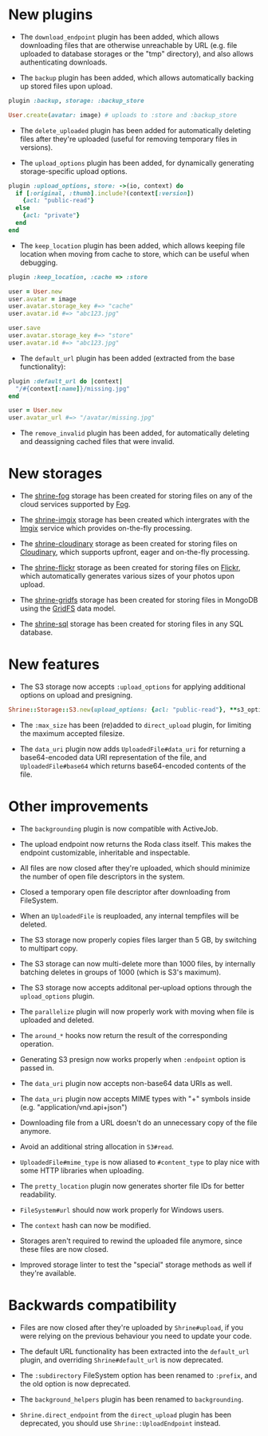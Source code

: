 # New plugins

* The `download_endpoint` plugin has been added, which allows downloading files
  that are otherwise unreachable by URL (e.g. file uploaded to database
  storages or the "tmp" directory), and also allows authenticating downloads.

* The `backup` plugin has been added, which allows automatically backing up
  stored files upon upload.

```rb
plugin :backup, storage: :backup_store
```
```rb
User.create(avatar: image) # uploads to :store and :backup_store
```

* The `delete_uploaded` plugin has been added for automatically deleting files
  after they're uploaded (useful for removing temporary files in versions).

* The `upload_options` plugin has been added, for dynamically generating
  storage-specific upload options.

```rb
plugin :upload_options, store: ->(io, context) do
  if [:original, :thumb].include?(context[:version])
    {acl: "public-read"}
  else
    {acl: "private"}
  end
end
```

* The `keep_location` plugin has been added, which allows keeping file location
  when moving from cache to store, which can be useful when debugging.

```rb
plugin :keep_location, :cache => :store
```
```rb
user = User.new
user.avatar = image
user.avatar.storage_key #=> "cache"
user.avatar.id #=> "abc123.jpg"

user.save
user.avatar.storage_key #=> "store"
user.avatar.id #=> "abc123.jpg"
```

* The `default_url` plugin has been added (extracted from the base
  functionality):

```rb
plugin :default_url do |context|
  "/#{context[:name]}/missing.jpg"
end
```
```rb
user = User.new
user.avatar_url #=> "/avatar/missing.jpg"
```

* The `remove_invalid` plugin has been added, for automatically deleting and
  deassigning cached files that were invalid.

# New storages

* The [shrine-fog] storage has been created for storing files on any of the
  cloud services supported by [Fog].

* The [shrine-imgix] storage has been created which intergrates with the [Imgix]
  service which provides on-the-fly processing.

* The [shrine-cloudinary] storage as been created for storing files on
  [Cloudinary], which supports upfront, eager and on-the-fly processing.

* The [shrine-flickr] storage as been created for storing files on
  [Flickr], which automatically generates various sizes of your photos upon
  upload.

* The [shrine-gridfs] storage has been created for storing files in MongoDB
  using the [GridFS] data model.

* The [shrine-sql] storage has been created for storing files in any SQL
  database.

# New features

* The S3 storage now accepts `:upload_options` for applying additional options
  on upload and presigning.

```rb
Shrine::Storage::S3.new(upload_options: {acl: "public-read"}, **s3_options)
```

* The `:max_size` has been (re)added to `direct_upload` plugin, for limiting
  the maximum accepted filesize.

* The `data_uri` plugin now adds `UploadedFile#data_uri` for returning a
  base64-encoded data URI representation of the file, and `UploadedFile#base64`
  which returns base64-encoded contents of the file.

# Other improvements

* The `backgrounding` plugin is now compatible with ActiveJob.

* The upload endpoint now returns the Roda class itself. This makes the endpoint
  customizable, inheritable and inspectable.

* All files are now closed after they're uploaded, which should minimize the
  number of open file descriptors in the system.

* Closed a temporary open file descriptor after downloading from FileSystem.

* When an `UploadedFile` is reuploaded, any internal tempfiles will be deleted.

* The S3 storage now properly copies files larger than 5 GB, by switching to
  multipart copy.

* The S3 storage can now multi-delete more than 1000 files, by internally
  batching deletes in groups of 1000 (which is S3's maximum).

* The S3 storage now accepts additonal per-upload options through the
  `upload_options` plugin.

* The `parallelize` plugin will now properly work with moving when file is
  uploaded and deleted.

* The `around_*` hooks now return the result of the corresponding operation.

* Generating S3 presign now works properly when `:endpoint` option is passed in.

* The `data_uri` plugin now accepts non-base64 data URIs as well.

* The `data_uri` plugin now accepts MIME types with "+" symbols inside (e.g.
  "application/vnd.api+json")

* Downloading file from a URL doesn't do an unnecessary copy of the file anymore.

* Avoid an additional string allocation in `S3#read`.

* `UploadedFile#mime_type` is now aliased to `#content_type` to play nice with
  some HTTP libraries when uploading.

* The `pretty_location` plugin now generates shorter file IDs for better
  readability.

* `FileSystem#url` should now work properly for Windows users.

* The `context` hash can now be modified.

* Storages aren't required to rewind the uploaded file anymore, since these
  files are now closed.

* Improved storage linter to test the "special" storage methods as well if
  they're available.

# Backwards compatibility

* Files are now closed after they're uploaded by `Shrine#upload`, if you were
  relying on the previous behaviour you need to update your code.

* The default URL functionality has been extracted into the `default_url`
  plugin, and overriding `Shrine#default_url` is now deprecated.

* The `:subdirectory` FileSystem option has been renamed to `:prefix`, and the
  old option is now deprecated.

* The `background_helpers` plugin has been renamed to `backgrounding`.

* `Shrine.direct_endpoint` from the `direct_upload` plugin has been deprecated,
  you should use `Shrine::UploadEndpoint` instead.

[shrine-fog]: https://github.com/shrinerb/shrine-fog
[Fog]: https://github.com/fog/fog
[shrine-imgix]: https://github.com/shrinerb/shrine-imgix
[Imgix]: http://www.imgix.com
[shrine-cloudinary]: https://github.com/shrinerb/shrine-cloudinary
[Cloudinary]: http://cloudinary.com
[shrine-flickr]: https://github.com/shrinerb/shrine-flickr
[Flickr]: https://www.flickr.com
[shrine-gridfs]: https://github.com/shrinerb/shrine-gridfs
[GridFS]: https://docs.mongodb.org/v3.0/core/gridfs/
[shrine-sql]: https://github.com/shrinerb/shrine-sql
